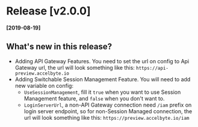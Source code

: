# Release [v2.0.0]
**[2019-08-19]**

## What's new in this release?
* Adding API Gateway Features. You need to set the url on config to Api Gateway url, the url will look something like this: `https://api-preview.accelbyte.io`
* Adding Switchable Session Management Feature. You will need to add new variable on config:
    * `UseSessionManagement`, fill it `true` when you want to use Session Management feature, and `false` when you don't want to.
    * `LoginServerUrl`, a non-API Gateway connection need `/iam` prefix on login server endpoint, so for non-Session Managed connection, the url will look something like this: `https://preview.accelbyte.io/iam` 